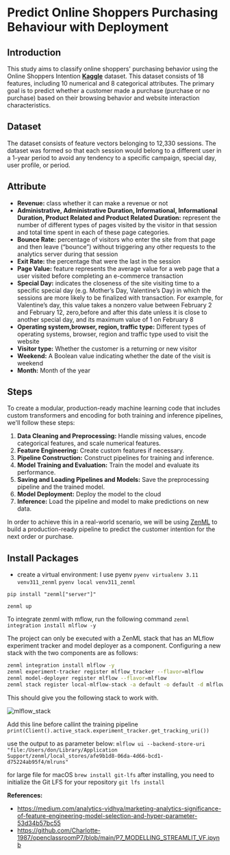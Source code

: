 # Predict Online Shoppers Purchasing Behaviour with Deployment

## Introduction
This study aims to classify online shoppers' purchasing behavior using the Online Shoppers Intention __[Kaggle](https://www.kaggle.com/datasets/henrysue/online-shoppers-intention)__ dataset. This dataset consists of 18 features, including 10 numerical and 8 categorical attributes. The primary goal is to predict whether a customer made a purchase (purchase or no purchase) based on their browsing behavior and website interaction characteristics.

## Dataset

The dataset consists of feature vectors belonging to 12,330 sessions. The dataset was formed so that each session would belong to a different user in a 1-year period to avoid any tendency to a specific campaign, special day, user profile, or period.

## Attribute

- **Revenue:** class whether it can make a revenue or not
- **Administrative, Administrative Duration, Informational, Informational Duration, Product Related and Product Related Duration:** represent the number of different types of pages visited by the visitor in that session and total time spent in each of these page categories.
- **Bounce Rate:** percentage of visitors who enter the site from that page and then leave (“bounce”) without triggering any other requests to the analytics server during that session
- **Exit Rate:** the percentage that were the last in the session
- **Page Value:** feature represents the average value for a web page that a user visited before completing an e-commerce transaction
- **Special Day:** indicates the closeness of the site visiting time to a specific special day (e.g. Mother’s Day, Valentine’s Day) in which the sessions are more likely to be finalized with transaction. For example, for Valentine’s day, this value takes a nonzero value between February 2 and February 12, zero,before and after this date unless it is close to another special day, and its maximum value of 1 on February 8
- **Operating system,browser, region, traffic type:** Different types of operating systems, browser, region and traffic type used to visit the website
- **Visitor type:** Whether the customer is a returning or new visitor
- **Weekend:** A Boolean value indicating whether the date of the visit is weekend
- **Month:** Month of the year


## Steps
To create a modular, production-ready machine learning code that includes custom transformers and encoding for both training and inference pipelines, we'll follow these steps:

1. **Data Cleaning and Preprocessing:** Handle missing values, encode categorical features, and scale numerical features.
2. **Feature Engineering:** Create custom features if necessary.
3. **Pipeline Construction:** Construct pipelines for training and inference.
4. **Model Training and Evaluation:** Train the model and evaluate its performance.
5. **Saving and Loading Pipelines and Models:** Save the preprocessing pipeline and the trained model.
6. **Model Deployment:** Deploy the model to the cloud
7. **Inference:** Load the pipeline and model to make predictions on new data.


In order to achieve this in a real-world scenario, we will be using [ZenML](https://zenml.io/) to
build a production-ready pipeline to predict the customer intention for the next order or purchase.


## Install Packages
- create a virtual environment: I use pyenv
  `pyenv virtualenv 3.11 venv311_zenml`
  `pyenv local venv311_zenml`
  
`pip install "zenml["server"]"`

`zenml up`

To integrate zenml with mflow, run the following command
`zenml integration install mlflow -y`

The project can only be executed with a ZenML stack that has an MLflow
experiment tracker and model deployer as a component. Configuring a new stack
with the two components are as follows:

```bash
zenml integration install mlflow -y
zenml experiment-tracker register mlflow_tracker --flavor=mlflow
zenml model-deployer register mlflow --flavor=mlflow
zenml stack register local-mlflow-stack -a default -o default -d mlflow -e mlflow_tracker --set
```

This should give you the following stack to work with. 

![mlflow_stack](_assets/mlflow_stack.png)


Add this line before callint the training pipeline
`print(Client().active_stack.experiment_tracker.get_tracking_uri())`

use the output to as parameter below:
`mlflow ui --backend-store-uri "file:/Users/don/Library/Application Support/zenml/local_stores/afe9b1d8-06da-4d66-bcd1-d75224ab95f4/mlruns"`

for large file for macOS
`brew install git-lfs` 
after installing, you need to initialize the Git LFS for your repository
`git lfs install`


__References:__

* https://medium.com/analytics-vidhya/marketing-analytics-significance-of-feature-engineering-model-selection-and-hyper-parameter-53d34b57bc55
* https://github.com/Charlotte-1987/openclassroomP7/blob/main/P7_MODELLING_STREAMLIT_VF.ipynb